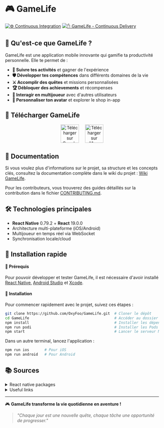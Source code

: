 # 🎮 GameLife

[![⚙️ Continuous Integration](https://github.com/OxyFoo/GameLife/actions/workflows/ci.yml/badge.svg)](https://github.com/OxyFoo/GameLife/actions/workflows/ci.yml)
[![✋ GameLife - Continuous Delivery](https://github.com/OxyFoo/GameLife/actions/workflows/workflow-delivery.yml/badge.svg)](https://github.com/OxyFoo/GameLife/actions/workflows/workflow-delivery.yml)

## 🌟 Qu'est-ce que GameLife ?

GameLife est une application mobile innovante qui gamifie ta productivité personnelle. Elle te permet de :

- **🎯 Suivre tes activités** et gagner de l'expérience
- **🛡️ Développer tes compétences** dans différents domaines de la vie
- **⚔️ Accomplir des quêtes** et missions personnalisées
- **🏆 Débloquer des achievements** et récompenses
- **👥 Interagir en multijoueur** avec d'autres utilisateurs
- **🎨 Personnaliser ton avatar** et explorer le shop in-app

## 📲 Télécharger GameLife

<div align="center">
  <a href="https://play.google.com/store/apps/details?id=com.gamelife&hl=fr&gl=US"><img src="https://img.shields.io/badge/Google_Play-414141?style=for-the-badge&logo=google-play&logoColor=white" alt="Télécharger sur Google Play" height="60"/></a>
  &nbsp;&nbsp;&nbsp;
  <a href="https://apps.apple.com/fr/app/game-life/id1587486522"><img src="https://img.shields.io/badge/App_Store-0D96F6?style=for-the-badge&logo=app-store&logoColor=white" alt="Télécharger sur l'App Store" height="60"/></a>
</div>

## 📖 Documentation

Si vous voulez plus d'informations sur le projet, sa structure et les concepts clés, consultez la documentation complète dans le wiki du projet : [Wiki GameLife](https://github.com/OxyFoo/GameLife/wiki/Home).

Pour les contributeurs, vous trouverez des guides détaillés sur la contribution dans le fichier [CONTRIBUTING.md](CONTRIBUTING.md).

## 🛠️ Technologies principales
- **React Native** 0.79.2 + **React** 19.0.0
- Architecture multi-plateforme (iOS/Android)
- Multijoueur en temps réel via WebSocket
- Synchronisation locale/cloud

## 🚀 Installation rapide

#### 🔧 Prérequis

Pour pouvoir développer et tester GameLife, il est nécessaire d'avoir installé [React Native](https://reactnative.dev/docs/set-up-your-environment), [Android Studio](https://developer.android.com/studio) et [Xcode](https://developer.apple.com/xcode/).

#### 🚀 Installation

Pour commencer rapidement avec le projet, suivez ces étapes :

```bash
git clone https://github.com/OxyFoo/GameLife.git  # Cloner le dépôt
cd GameLife                                       # Accéder au dossier du projet
npm install                                       # Installer les dépendances
npm run podi                                      # Installer les Pods (uniquement pour iOS)
npm start                                         # Lancer le serveur Metro
```

Dans un autre terminal, lancez l'application :
```bash
npm run ios       # Pour iOS
npm run android   # Pour Android
```

## 📚 Sources

<details>
<summary>React native packages</summary>

### 🔐 Authentification
* [React Native Google Sign-In](https://github.com/react-native-google-signin/google-signin)

### 🔒 Sécurité & Intégrité
* [React Native Google Play Integrity](https://www.npmjs.com/package/react-native-google-play-integrity)
* [React Native iOS AppAttest](https://www.npmjs.com/package/react-native-ios-appattest)
* [React Native Keychain](https://npmjs.com/package/react-native-keychain)
* [Obfuscator io metro plugin](https://www.npmjs.com/package/obfuscator-io-metro-plugin)
* [React Native Pinned WebSocket](https://github.com/Gerem66/react-native-pinned-ws) 📦

### 💰 Monétisation & achats in-app
* [React Native IAP](https://github.com/dooboolab-community/react-native-iap)
* [React Native Google Mobile Ads](https://github.com/invertase/react-native-google-mobile-ads)

### 🎨 UI & graphisme
* [React Native Svg](https://github.com/react-native-svg/react-native-svg)
* [React Native Reanimated](https://npmjs.com/package/react-native-reanimated)
* [React Native Linear Gradient](https://github.com/react-native-linear-gradient/react-native-linear-gradient)
* [React Native Shadow 2](https://www.npmjs.com/package/react-native-shadow-2)
* [React Native Community Blur](https://www.npmjs.com/package/@react-native-community/blur)
* [React Native Masked View](https://www.npmjs.com/package/@react-native-masked-view/masked-view)
* [React Native Modal Datetime Picker](https://github.com/mmazzarolo/react-native-modal-datetime-picker) depends on [React Native Datetimepicker](https://github.com/react-native-community/react-native-datetimepicker)
* [React Native Gifted Charts](https://www.npmjs.com/package/react-native-gifted-charts)

### 💾 Stockage & état
* [React Native Config](https://www.npmjs.com/package/react-native-config)
* [React Native Device Info](https://github.com/react-native-device-info/react-native-device-info)
* [React Native Async Storage](https://github.com/react-native-async-storage/async-storage)

### ⚙️ Fonctionnalités natives
* [React Native Notifee](https://www.npmjs.com/package/@notifee/react-native)
* [React Native Permissions](https://www.npmjs.com/package/react-native-permissions)
* [React Native App Control](https://github.com/Gerem66/react-native-app-control) 📦

### 📦 Our packages
* [OxyFoo GameLife Types](https://github.com/OxyFoo/GameLife-Types)
* [React Native Pinned WebSocket](https://github.com/Gerem66/react-native-pinned-ws)
* [React Native App Control](https://github.com/Gerem66/react-native-app-control)

</details>

<details>
<summary>Useful links</summary>

* [AppIcon.co](https://appicon.co/)
* [PHP Sandbox](https://sandbox.onlinephpfunctions.com/)
* [JS benchmarks](https://jsben.ch/WqlIl)
* [Svg to RNSvg](https://react-svgr.com/playground/?native=true&svgo=false)
* [Installer des fonts custom](https://www.bigbinary.com/learn-react-native/adding-custom-fonts)
* [Préparer l'environnement iOS (Github Actions)](https://docs.github.com/en/actions/deployment/deploying-xcode-applications/installing-an-apple-certificate-on-macos-runners-for-xcode-development)

</details>

---

🎮 **GameLife transforme la vie quotidienne en aventure !**

> *"Chaque jour est une nouvelle quête, chaque tâche une opportunité de progresser."*
